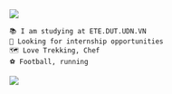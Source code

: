 
<img src="https://readme-typing-svg.herokuapp.com/?font=Righteous&size=35&center=true&vCenter=true&width=1000&height=70&duration=3000&lines=Hi+There!+👋;+I'm+Ba+Thanh;Electronics+and+Telecommunications+Engineering;" />

```
📚 I am studying at ETE.DUT.UDN.VN
🔧 Looking for internship opportunities 
🗺 Love Trekking, Chef 
️⚽ Football, running
```
<a href="https://github.com/bathanh0309/ADC_Modulator_Design">
  <img align="center" src="https://github-readme-stats.anuraghazra1.vercel.app/api/pin/?username=vietnh1009&repo=ADCModulatorDesign&theme=radical" />
</a>    

